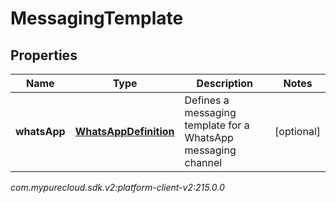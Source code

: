 # MessagingTemplate


## Properties

| Name | Type | Description | Notes |
| ------------ | ------------- | ------------- | ------------- |
| **whatsApp** | [**WhatsAppDefinition**](WhatsAppDefinition) | Defines a messaging template for a WhatsApp messaging channel |  [optional] |




_com.mypurecloud.sdk.v2:platform-client-v2:215.0.0_
